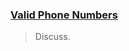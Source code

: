 ### [Valid Phone Numbers](https://leetcode.com/problems/valid-phone-numbers/description/)
> Discuss.
